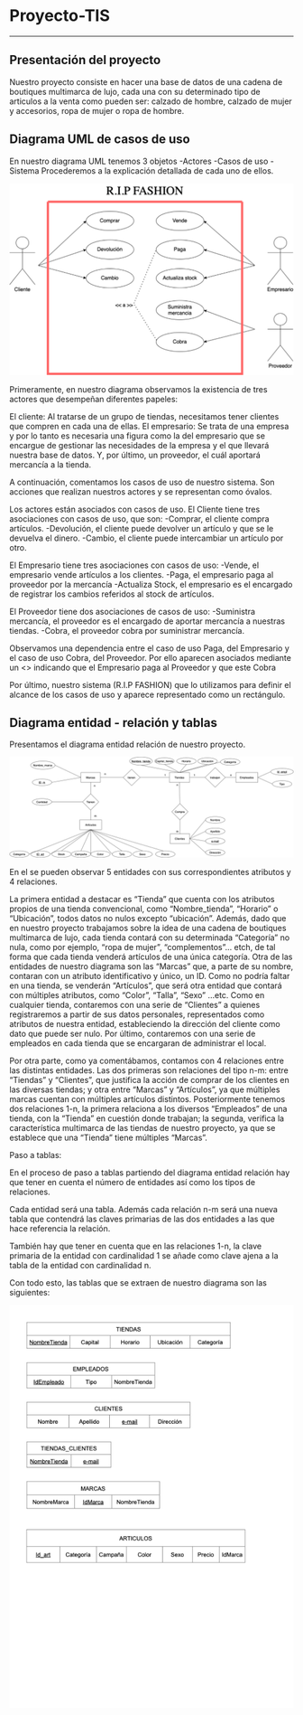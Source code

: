 # Proyecto-TIS

---

## Presentación del proyecto

Nuestro proyecto consiste en hacer una base de datos de una cadena de boutiques multimarca de lujo, cada una con su determinado tipo de articulos a la venta como pueden ser: calzado de hombre, calzado de mujer y accesorios, ropa de mujer o ropa de hombre.

## Diagrama UML de casos de uso

En nuestro diagrama UML tenemos 3 objetos
-Actores
-Casos de uso
-Sistema
Procederemos a la explicación detallada de cada uno de ellos.

![UML_proyectoTIS](UML_proyectoTIS.png) 

Primeramente, en nuestro diagrama observamos la existencia de tres actores que desempeñan diferentes papeles:

El cliente: Al tratarse de un grupo de tiendas, necesitamos tener clientes que compren en cada una de ellas.
El empresario: Se trata de una empresa y por lo tanto es necesaria una figura como la del empresario que se encargue de gestionar las necesidades de la empresa y el que llevará nuestra base de datos.
Y, por último, un proveedor, el cuál aportará mercancía a la tienda.

A continuación, comentamos los casos de uso de nuestro sistema.
Son acciones que realizan nuestros actores y se representan como óvalos.

Los actores están asociados con casos de uso.
El Cliente tiene tres asociaciones con casos de uso, que son: 
-Comprar, el cliente compra artículos.
-Devolución, el cliente puede devolver un artículo y que se le devuelva el dinero.
-Cambio, el cliente puede intercambiar un artículo por otro.

El Empresario tiene tres asociaciones con casos de uso:
-Vende, el empresario vende artículos a los clientes.
-Paga, el empresario paga al proveedor por la mercancía
-Actualiza Stock, el empresario es el encargado de registrar los cambios referidos al stock de artículos.

El Proveedor tiene dos asociaciones de casos de uso:
-Suministra mercancía, el proveedor es el encargado de aportar mercancía a nuestras tiendas.
-Cobra, el proveedor cobra por suministrar mercancía.

Observamos una dependencia entre el caso de uso Paga, del Empresario y el caso de uso Cobra, del Proveedor. Por ello aparecen asociados mediante un <<a>> indicando que el Empresario paga al Proveedor y que este Cobra

Por último, nuestro sistema (R.I.P FASHION) que lo utilizamos para definir el alcance de los casos de uso y aparece representado como un rectángulo.
 
 

## Diagrama entidad - relación y tablas

Presentamos el diagrama entidad relación de nuestro proyecto. 

![DiagramaER](DiagramaER.jpg) 


En el se pueden observar 5 entidades con sus correspondientes atributos y 4 relaciones. 
 
La primera entidad a destacar es “Tienda” que cuenta con los atributos propios de una tienda convencional, como  “Nombre_tienda”, “Horario” o “Ubicación”, todos datos no nulos excepto “ubicación”. Además, dado que en nuestro proyecto trabajamos sobre la idea de una cadena de boutiques multimarca de lujo, cada tienda contará con su determinada “Categoría” no nula, como por ejemplo, “ropa de mujer”, “complementos”… etch, de tal forma que cada tienda venderá artículos de una única categoría. 
Otra de las entidades de nuestro diagrama son las “Marcas” que, a parte de su nombre, contaran con un atributo identificativo y único, un ID. 
Como no podría faltar en una tienda, se venderán “Artículos”, que será otra entidad que contará con múltiples atributos, como “Color”, “Talla”, “Sexo” …etc. 
Como en cualquier tienda, contaremos con una serie de “Clientes” a quienes registraremos a partir de sus datos personales, representados como atributos de nuestra entidad, estableciendo la dirección del cliente como dato que puede ser nulo. 
Por último, contaremos con una serie de empleados en cada tienda que se encargaran de administrar el local. 
 
Por otra parte, como ya comentábamos, contamos con 4 relaciones entre las distintas entidades. Las dos primeras son relaciones del tipo n-m:  entre “Tiendas” y “Clientes”, que justifica la acción de comprar de los clientes en las diversas tiendas; y otra entre “Marcas” y “Artículos”, ya que múltiples marcas cuentan con múltiples artículos distintos. Posteriormente tenemos dos relaciones 1-n, la primera relaciona a los diversos “Empleados” de una tienda, con la “Tienda” en cuestión donde trabajan; la segunda, verifica la característica multimarca de las tiendas de nuestro proyecto, ya que se establece que  una “Tienda” tiene múltiples “Marcas”. 
 
Paso a tablas: 
 
En el proceso de paso a tablas partiendo del diagrama entidad relación hay que tener en cuenta el número de entidades así como los tipos de relaciones. 
 
Cada entidad será una tabla. Además cada relación n-m será una nueva tabla que contendrá las claves primarias de las dos entidades a las que hace referencia la relación. 
 
También hay que tener en cuenta que en las relaciones 1-n, la clave primaria de la entidad con cardinalidad 1 se añade como clave ajena a la tabla de la entidad con cardinalidad n. 

Con todo esto, las tablas que se extraen de nuestro diagrama son las siguientes:

![tablasER](tablasER.png) 



